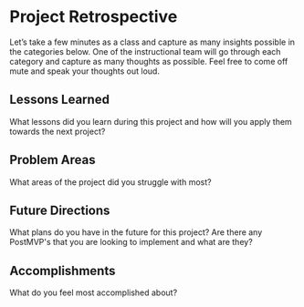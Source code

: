# Project Retrospective

Let’s take a few minutes as a class and capture as many insights possible in the categories below.  One of the instructional team will go through each category and capture as many thoughts as possible.  Feel free to come off mute and speak your thoughts out loud. 

## Lessons Learned

What lessons did you learn during this project and how will you apply them towards the next project? 


## Problem Areas

What areas of the project did you struggle with most?


## Future Directions

What plans do you have in the future for this project? Are there any PostMVP's that you are looking to implement and what are they? 


## Accomplishments

What do you feel most accomplished about? 

